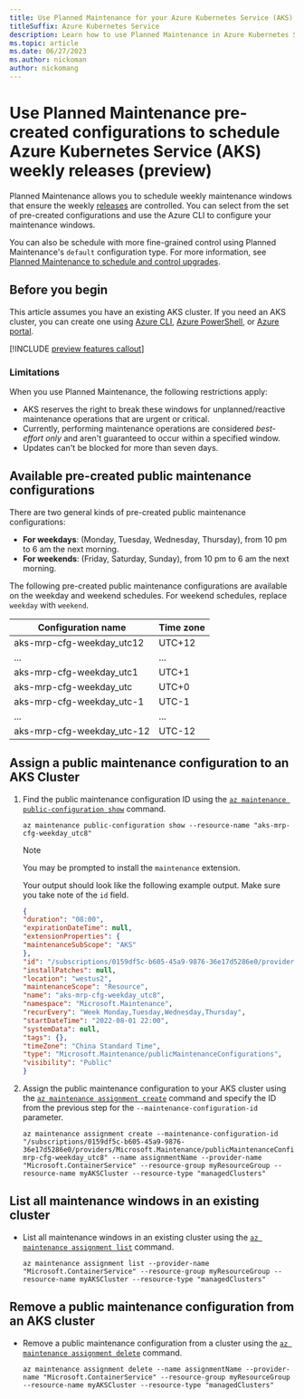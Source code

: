 ```yaml
---
title: Use Planned Maintenance for your Azure Kubernetes Service (AKS) cluster weekly releases (preview)
titleSuffix: Azure Kubernetes Service
description: Learn how to use Planned Maintenance in Azure Kubernetes Service (AKS) for cluster weekly releases.
ms.topic: article
ms.date: 06/27/2023
ms.author: nickoman
author: nickomang
---
```


# Use Planned Maintenance pre-created configurations to schedule Azure Kubernetes Service (AKS) weekly releases (preview)

Planned Maintenance allows you to schedule weekly maintenance windows that ensure the weekly [releases] are controlled. You can select from the set of pre-created configurations and use the Azure CLI to configure your maintenance windows.

You can also be schedule with more fine-grained control using Planned Maintenance's `default` configuration type. For more information, see [Planned Maintenance to schedule and control upgrades][planned-maintenance].

## Before you begin

This article assumes you have an existing AKS cluster. If you need an AKS cluster, you can create one using [Azure CLI][aks-quickstart-cli], [Azure PowerShell][aks-quickstart-powershell], or [Azure portal][aks-quickstart-portal].

[!INCLUDE [preview features callout](./includes/preview/preview-callout.md)]

### Limitations

When you use Planned Maintenance, the following restrictions apply:

- AKS reserves the right to break these windows for unplanned/reactive maintenance operations that are urgent or critical.
- Currently, performing maintenance operations are considered *best-effort only* and aren't guaranteed to occur within a specified window.
- Updates can't be blocked for more than seven days.

## Available pre-created public maintenance configurations

There are two general kinds of pre-created public maintenance configurations:

- **For weekdays**: (Monday, Tuesday, Wednesday, Thursday), from 10 pm to 6 am the next morning.
- **For weekends**: (Friday, Saturday, Sunday), from 10 pm to 6 am the next morning.

The following pre-created public maintenance configurations are available on the weekday and weekend schedules. For weekend schedules, replace `weekday` with `weekend`.

|Configuration name| Time zone|
|--|--|
|aks-mrp-cfg-weekday_utc12|UTC+12|
|...|...|
|aks-mrp-cfg-weekday_utc1|UTC+1|
|aks-mrp-cfg-weekday_utc|UTC+0|
|aks-mrp-cfg-weekday_utc-1|UTC-1|
|...|...|
|aks-mrp-cfg-weekday_utc-12|UTC-12|

## Assign a public maintenance configuration to an AKS Cluster

1. Find the public maintenance configuration ID using the [`az maintenance public-configuration show`][az-maintenance-public-configuration-show] command.

    ```azurecli-interactive
    az maintenance public-configuration show --resource-name "aks-mrp-cfg-weekday_utc8"
    ```

    > [!NOTE]
    > You may be prompted to install the `maintenance` extension.

    Your output should look like the following example output. Make sure you take note of the `id` field.

    ```json
    {
    "duration": "08:00",
    "expirationDateTime": null,
    "extensionProperties": {
    "maintenanceSubScope": "AKS"
    },
    "id": "/subscriptions/0159df5c-b605-45a9-9876-36e17d5286e0/providers/Microsoft.Maintenance/publicMaintenanceConfigurations/aks-mrp-cfg-weekday_utc8",
    "installPatches": null,
    "location": "westus2",
    "maintenanceScope": "Resource",
    "name": "aks-mrp-cfg-weekday_utc8",
    "namespace": "Microsoft.Maintenance",
    "recurEvery": "Week Monday,Tuesday,Wednesday,Thursday",
    "startDateTime": "2022-08-01 22:00",
    "systemData": null,
    "tags": {},
    "timeZone": "China Standard Time",
    "type": "Microsoft.Maintenance/publicMaintenanceConfigurations",
    "visibility": "Public"
    }
    ```

2. Assign the public maintenance configuration to your AKS cluster using the [`az maintenance assignment create`][az-maintenance-assignment-create] command and specify the ID from the previous step for the `--maintenance-configuration-id` parameter.

    ```azurecli-interactive
    az maintenance assignment create --maintenance-configuration-id "/subscriptions/0159df5c-b605-45a9-9876-36e17d5286e0/providers/Microsoft.Maintenance/publicMaintenanceConfigurations/aks-mrp-cfg-weekday_utc8" --name assignmentName --provider-name "Microsoft.ContainerService" --resource-group myResourceGroup --resource-name myAKSCluster --resource-type "managedClusters"
    ```

## List all maintenance windows in an existing cluster

- List all maintenance windows in an existing cluster using the [`az maintenance assignment list`][az-maintenance-assignment-list] command.

    ```azurecli-interactive
    az maintenance assignment list --provider-name "Microsoft.ContainerService" --resource-group myResourceGroup --resource-name myAKSCluster --resource-type "managedClusters"
    ```

## Remove a public maintenance configuration from an AKS cluster

- Remove a public maintenance configuration from a cluster using the [`az maintenance assignment delete`][az-maintenance-assignment-delete] command.

    ```azurecli-interactive
    az maintenance assignment delete --name assignmentName --provider-name "Microsoft.ContainerService" --resource-group myResourceGroup --resource-name myAKSCluster --resource-type "managedClusters"
    ```

<!-- LINKS - Internal -->
[aks-quickstart-cli]: ./learn/quick-kubernetes-deploy-cli.md
[aks-quickstart-portal]: ./learn/quick-kubernetes-deploy-portal.md
[aks-quickstart-powershell]: ./learn/quick-kubernetes-deploy-powershell.md
[releases]:release-tracker.md
[planned-maintenance]: ./planned-maintenance.md
[az-maintenance-public-configuration-show]: /cli/azure/maintenance/public-configuration#az-maintenance-public-configuration-show
[az-maintenance-assignment-create]: /cli/azure/maintenance/assignment#az-maintenance-assignment-create
[az-maintenance-assignment-list]: /cli/azure/maintenance/assignment#az-maintenance-assignment-list
[az-maintenance-assignment-delete]: /cli/azure/maintenance/assignment#az-maintenance-assignment-delete
